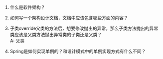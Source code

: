 1. 什么是软件架构？  

2. 如何写一个架构设计文档，文档中应该包含哪些方面的内容？  

3. 子类override父类的方法后，想要修改抛出的异常，那么子类方法抛出的异常类应该是父类方法抛出异常类的子类还是父类？  
A: 父类  

4. Spring是如何实现单例的？和设计模式中的单例实现方式有什么不同？
